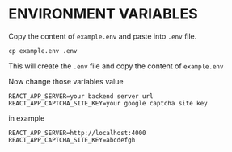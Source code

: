 # ENVIRONMENT VARIABLES

Copy the content of `example.env` and paste into `.env` file.
```
cp example.env .env
```
This will create the `.env` file and copy the content of `example.env`

Now change those variables value
```
REACT_APP_SERVER=your backend server url
REACT_APP_CAPTCHA_SITE_KEY=your google captcha site key
```

in example 
```
REACT_APP_SERVER=http://localhost:4000
REACT_APP_CAPTCHA_SITE_KEY=abcdefgh
```